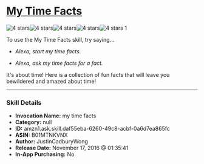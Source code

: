 # [My Time Facts](http://alexa.amazon.com/#skills/amzn1.ask.skill.daf55eba-6260-49c8-acbf-0a6d7ea865fc)
![4 stars](../../images/ic_star_black_18dp_1x.png)![4 stars](../../images/ic_star_black_18dp_1x.png)![4 stars](../../images/ic_star_black_18dp_1x.png)![4 stars](../../images/ic_star_black_18dp_1x.png)![4 stars](../../images/ic_star_border_black_18dp_1x.png) 1

To use the My Time Facts skill, try saying...

* *Alexa, start my time facts.*

* *Alexa, ask my time facts for a fact.*

It's about time!  Here is a collection of fun facts that will leave you bewildered and amazed about time!

***

### Skill Details

* **Invocation Name:** my time facts
* **Category:** null
* **ID:** amzn1.ask.skill.daf55eba-6260-49c8-acbf-0a6d7ea865fc
* **ASIN:** B01MTNKVNX
* **Author:** JustinCadburyWong
* **Release Date:** November 17, 2016 @ 01:35:41
* **In-App Purchasing:** No
